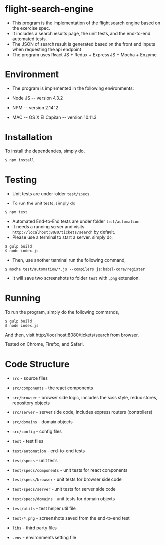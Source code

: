 # flight-search-engine

- This program is the implementation of the flight search engine based on the exercise spec.
- It includes a search results page, the unit tests, and the end-to-end automated tests.
- The JSON of search result is generated based on the front end inputs when requesting the api endpoint
- The program uses React JS + Redux + Express JS + Mocha + Enzyme

# Environment

- The program is implemented in the following environments:

- Node JS -- version 4.3.2
- NPM -- version 2.14.12
- MAC -- OS X EI Capitan -- version 10.11.3

# Installation

To install the dependencies, simply do,

```
$ npm install
```

# Testing

- Unit tests are under folder `test/specs`.

- To run the unit tests, simply do

```
$ npm test
```

- Automated End-to-End tests are under folder `test/automation`.
- It needs a running server and visits `http://localhost:8080/tickets/search` by default.
- Please use a terminal to start a server. simply do,

```
$ gulp build
$ node index.js
```

- Then, use another terminal run the following command,

```
$ mocha test/automation/*.js --compilers js:babel-core/register
```

- It will save two screenshots to folder `test` with `.png` extension.

# Running

To run the program, simply do the following commands,

```
$ gulp build
$ node index.js
```
And then, visit http://localhost:8080/tickets/search from browser.

Tested on Chrome, Firefox, and Safari.

# Code Structure

- `src` - source files
- `src/components` - the react components
- `src/browser` - browser side logic, includes the scss style, redux stores, repository objects
- `src/server` - server side code, includes express routers (controllers)
- `src/domains` - domain objects
- `src/config` - config files

- `test` - test files
- `test/automation` - end-to-end tests
- `test/specs` - unit tests
- `test/specs/components` - unit tests for react components
- `test/specs/browser` - unit tests for browser side code
- `test/specs/server` - unit tests for server side code
- `test/specs/domains` - unit tests for domain objects
- `test/utils` - test helper util file
- `test/*.png` - screenshots saved from the end-to-end test

- `libs` - third party files
- `.env` - environments setting file
